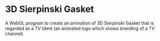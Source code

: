 # 3D Sierpinski Gasket
A WebGL program to create an animation of 3D Sierpinski Gasket that is regarded as a TV Ident (an animated logo which shows branding of a TV channel)
